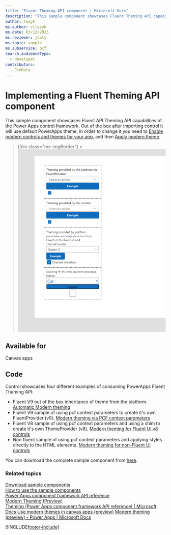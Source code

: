 ```yaml
---
title: "Fluent Theming API component | Microsoft Docs"
description: "This sample component showcases Fluent Theming API capabilities of the Power Apps control framework."
author: lesyk
ms.author: vilesyk
ms.date: 03/12/2023
ms.reviewer: jdaly
ms.topic: sample
ms.subservice: pcf
search.audienceType:
  - developer
contributors:
  - JimDaly
---
```


# Implementing a Fluent Theming API component

This sample component showcases Fluent API Theming API capabilities of the Power Apps control framework. Out of the box after importing control it will use default PowerApps theme, in order to change it you need to [Enable modern controls and themes for your app](../../../powerapps/maker/canvas-apps/controls/modern-controls/overview-modern-controls.md#enable-modern-controls-and-themes-for-your-app), and then [Apply modern theme](../../../maker/canvas-apps/controls/modern-controls/modern-theming#apply-modern-theme).

> [!div class="mx-imgBorder"] > ![Fluent Theming API component](../media/fluent-theming-api-control.png "Fluent Theming API component")

## Available for

Canvas apps

## Code

Control showcases four different examples of consuming PowerApps Fluent Theming API:

- Fluent V9 out of the box inheritance of theme from the platform. [Automatic Modern theming](../../component-framework/modern-theming.md#automatic-modern-theming)<br/>
- Fluent V9 sample of using pcf context parameters to create it's own FluentProvider (v9). [Modern theming via PCF context parameters](../../component-framework/modern-theming.md#modern-theming-via-pcf-context-parameters)<br/>
- Fluent V8 sample of using pcf context parameters and using a shim to create it's own ThemeProvider (v8). [Modern theming for Fluent UI v8 controls](../../component-framework/modern-theming.md#modern-theming-for-fluent-ui-v8-controls)<br/>
- Non fluent sample of using pcf context parameters and applying styles directly to the HTML elements. [Modern theming for non-Fluent UI controls](../../component-framework/modern-theming.md#modern-theming-for-non-fluent-ui-controls)<br/>

You can download the complete sample component from [here](https://github.com/microsoft/PowerApps-Samples/tree/master/component-framework/FluentThemingAPIControl).

### Related topics

[Download sample components](https://github.com/microsoft/PowerApps-Samples/tree/master/component-framework)<br/>
[How to use the sample components](../use-sample-components.md)<br/>
[Power Apps component framework API reference](../reference/index.md)<br/>
[Modern Theming (Preview)](../../component-framework/modern-theming.md)<br/>
[Theming (Power Apps component framework API reference) | Microsoft Docs](../../../powerapps/developer/component-framework/reference/theming)
[Use modern themes in canvas apps (preview)](../../../maker/canvas-apps/controls/modern-controls/modern-theming)
[Modern theming (preview) - Power Apps | Microsoft Docs](../../..//maker/canvas-apps/controls/modern-controls/overview-modern-controls)

[!INCLUDE[footer-include](../../../includes/footer-banner.md)]
